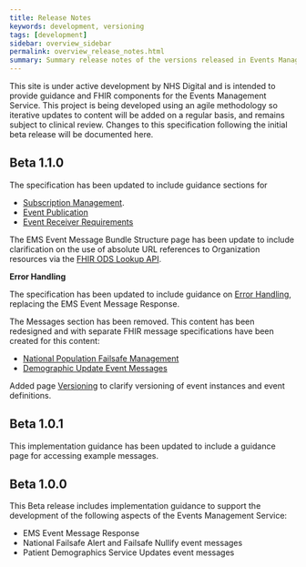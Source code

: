 ```yaml
---
title: Release Notes
keywords: development, versioning
tags: [development]
sidebar: overview_sidebar
permalink: overview_release_notes.html
summary: Summary release notes of the versions released in Events Management Service Implementation Guide
---
```


This site is under active development by NHS Digital and is intended to provide guidance and FHIR components for the Events Management Service. This project is being developed using an agile methodology so iterative updates to content will be added on a regular basis, and remains subject to clinical review. Changes to this specification following the initial beta release will be documented here.

## Beta 1.1.0 ##

The specification has been updated to include guidance sections for
- [Subscription Management](explore_subscriptions.html).
- [Event Publication](publication_requirements.html)
- [Event Receiver Requirements](/receiver_requirements.html) 

The EMS Event Message Bundle Structure page has been update to include clarification on the use of absolute URL references to Organization resources via the [FHIR ODS Lookup API](https://developer.nhs.uk/apis/ods).

**Error Handling**

The specification has been updated to include guidance on [Error Handling](explore_errors.html), replacing the EMS Event Message Response.

The Messages section has been removed. This content has been redesigned and with separate FHIR message specifications have been created for this content:

- [National Population Failsafe Management](https://developer.nhs.uk/library/interoperability/national-failsafe) 
- [Demographic Update Event Messages](https://developer.nhs.uk/library/interoperability/demographic-updates)  

Added page [Versioning](explore_event_versioning.html) to clarify versioning of event instances and event definitions.

## Beta 1.0.1 ##
This implementation guidance has been updated to include a guidance page for accessing example messages.
 
## Beta 1.0.0 ##
This Beta release includes implementation guidance to support the development of the following aspects of the Events Management Service:

- EMS Event Message Response
- National Failsafe Alert and Failsafe Nullify event messages
- Patient Demographics Service Updates event messages



